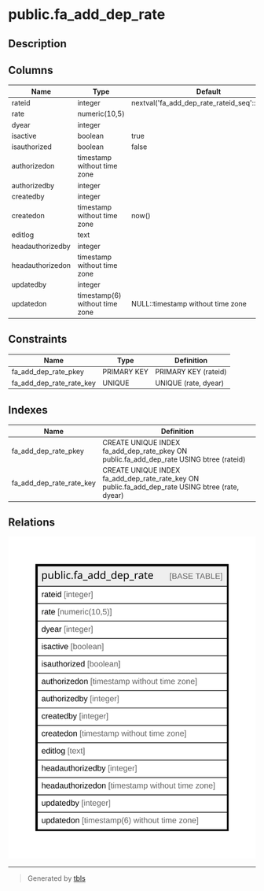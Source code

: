 # public.fa_add_dep_rate

## Description

## Columns

| Name | Type | Default | Nullable | Children | Parents | Comment |
| ---- | ---- | ------- | -------- | -------- | ------- | ------- |
| rateid | integer | nextval('fa_add_dep_rate_rateid_seq'::regclass) | false |  |  |  |
| rate | numeric(10,5) |  | false |  |  |  |
| dyear | integer |  | true |  |  |  |
| isactive | boolean | true | false |  |  |  |
| isauthorized | boolean | false | false |  |  |  |
| authorizedon | timestamp without time zone |  | true |  |  |  |
| authorizedby | integer |  | true |  |  |  |
| createdby | integer |  | true |  |  |  |
| createdon | timestamp without time zone | now() | true |  |  |  |
| editlog | text |  | true |  |  |  |
| headauthorizedby | integer |  | true |  |  |  |
| headauthorizedon | timestamp without time zone |  | true |  |  |  |
| updatedby | integer |  | true |  |  |  |
| updatedon | timestamp(6) without time zone | NULL::timestamp without time zone | true |  |  |  |

## Constraints

| Name | Type | Definition |
| ---- | ---- | ---------- |
| fa_add_dep_rate_pkey | PRIMARY KEY | PRIMARY KEY (rateid) |
| fa_add_dep_rate_rate_key | UNIQUE | UNIQUE (rate, dyear) |

## Indexes

| Name | Definition |
| ---- | ---------- |
| fa_add_dep_rate_pkey | CREATE UNIQUE INDEX fa_add_dep_rate_pkey ON public.fa_add_dep_rate USING btree (rateid) |
| fa_add_dep_rate_rate_key | CREATE UNIQUE INDEX fa_add_dep_rate_rate_key ON public.fa_add_dep_rate USING btree (rate, dyear) |

## Relations

![er](public.fa_add_dep_rate.svg)

---

> Generated by [tbls](https://github.com/k1LoW/tbls)
